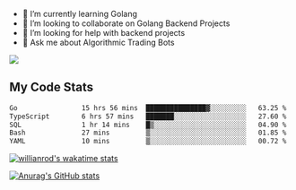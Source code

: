 
- 🌱 I’m currently learning Golang
- 👯 I’m looking to collaborate on Golang Backend Projects
- 🤔 I’m looking for help with backend projects
- 💬 Ask me about Algorithmic Trading Bots

![](https://github-profile-trophy.vercel.app/?username=kevinbarrero)

## My Code Stats

<!--START_SECTION:waka-->

```txt
Go                15 hrs 56 mins  ███████████████▓░░░░░░░░░   63.25 %
TypeScript        6 hrs 57 mins   ███████░░░░░░░░░░░░░░░░░░   27.60 %
SQL               1 hr 14 mins    █▒░░░░░░░░░░░░░░░░░░░░░░░   04.90 %
Bash              27 mins         ▒░░░░░░░░░░░░░░░░░░░░░░░░   01.85 %
YAML              10 mins         ▒░░░░░░░░░░░░░░░░░░░░░░░░   00.72 %
```

<!--END_SECTION:waka-->

[![willianrod's wakatime stats](https://github-readme-stats.vercel.app/api/wakatime?username=holdandup&layout=compact&theme=react&custom_title=Wakatime%20All%20Time%20Stats&langs_count=8)](https://github.com/anuraghazra/github-readme-stats)

[![Anurag's GitHub stats](https://github-readme-stats.vercel.app/api?username=Kevinbarrero)](https://github.com/anuraghazra/github-readme-stats)




